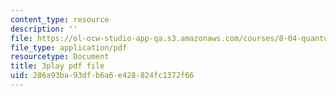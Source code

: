 ```yaml
---
content_type: resource
description: ''
file: https://ol-ocw-studio-app-qa.s3.amazonaws.com/courses/8-04-quantum-physics-i-spring-2016/286a93ba93dfb6a6e428824fc1372f66_lWTUcojZ_gQ.pdf
file_type: application/pdf
resourcetype: Document
title: 3play pdf file
uid: 286a93ba-93df-b6a6-e428-824fc1372f66
---
```

